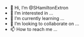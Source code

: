 - 👋 Hi, I’m @SHamiltonExtron
- 👀 I’m interested in ...
- 🌱 I’m currently learning ...
- 💞️ I’m looking to collaborate on ...
- 📫 How to reach me ...

<!---
SHamiltonExtron/SHamiltonExtron is a ✨ special ✨ repository because its `README.md` (this file) appears on your GitHub profile.
You can click the Preview link to take a look at your changes.
--->
